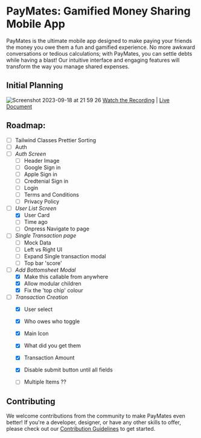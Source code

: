 # PayMates: Gamified Money Sharing Mobile App

PayMates is the ultimate mobile app designed to make paying your friends the money you owe them a fun and gamified experience. No more awkward conversations or tedious calculations; with PayMates, you can settle debts while having a blast! Our intuitive interface and engaging features will transform the way you manage shared expenses.

## Initial Planning
![Screenshot 2023-09-18 at 21 59 26](https://github.com/imprisonedmind/paymates/assets/51891628/4cb5f4b9-16ff-4743-a2cc-6f9e0fd4f4b2)
[Watch the Recording](https://youtu.be/IFoZMOeLS6k) | [Live Document](https://www.tldraw.com/v/ABQGGPVRmYSMXB78twhyg?viewport=276%2C-85%2C4015%2C1819&page=page%3AFhBe4RY3-tSGP0No49Y83)

## Roadmap:
- [ ] Tailwind Classes Prettier Sorting
- [ ] Auth
- [ ] *Auth Screen*
  - [ ] Header Image
  - [ ] Google Sign in
  - [ ] Apple Sign in
  - [ ] Credtenial Sign in
  - [ ] Login
  - [ ] Terms and Conditions
  - [ ] Privacy Policy
- [ ] *User List Screen*
  - [X] User Card
  - [ ] Time ago 
  - [ ] Onpress Navigate to page
- [ ] *Single Transaction page*
  - [ ] Mock Data
  - [ ] Left vs Right UI
  - [ ] Expand Single transaction modal
  - [ ] Top bar 'score'
- [ ] *Add Bottomsheet Modal*
  - [X] Make this callable from anywhere
  - [X] Allow modular children
  - [X] Fix the 'top chip' colour
- [ ] *Transaction Creation*
  - [X] User select
  - [X] Who owes who toggle
  - [X] Main Icon
  - [X] What did you get them
  - [X] Transaction Amount
  - [X] Disable submit button until all fields
  - [ ] Multiple Items ??



## Contributing

We welcome contributions from the community to make PayMates even better! If you're a developer, designer, or have any other skills to offer, please check out our [Contribution Guidelines](CONTRIBUTING.md) to get started.

